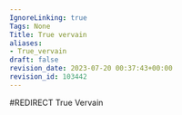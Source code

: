 ```yaml
---
IgnoreLinking: true
Tags: None
Title: True vervain
aliases:
- True_vervain
draft: false
revision_date: 2023-07-20 00:37:43+00:00
revision_id: 103442
---
```


#REDIRECT True Vervain